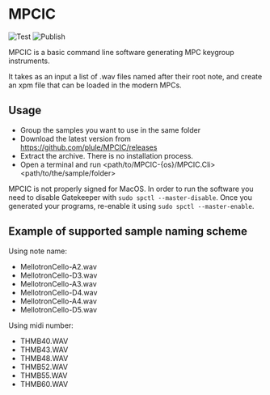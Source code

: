 # MPCIC

![Test](https://github.com/plule/MPCIC/workflows/Test/badge.svg)
![Publish](https://github.com/plule/MPCIC/workflows/Publish/badge.svg)

MPCIC is a basic command line software generating MPC keygroup instruments.

It takes as an input a list of .wav files named after their root note, and create an xpm file that can be loaded in the modern MPCs.

## Usage

 - Group the samples you want to use in the same folder
 - Download the latest version from https://github.com/plule/MPCIC/releases
 - Extract the archive. There is no installation process.
 - Open a terminal and run <path/to/MPCIC-{os}/MPCIC.Cli> <path/to/the/sample/folder>

MPCIC is not properly signed for MacOS. In order to run the software you need to disable Gatekeeper with `sudo spctl --master-disable`. Once you generated your programs, re-enable it using `sudo spctl --master-enable`.

## Example of supported sample naming scheme

Using note name:

 - MellotronCello-A2.wav
 - MellotronCello-D3.wav
 - MellotronCello-A3.wav
 - MellotronCello-D4.wav
 - MellotronCello-A4.wav
 - MellotronCello-D5.wav

Using midi number:

 - THMB40.WAV
 - THMB43.WAV
 - THMB48.WAV
 - THMB52.WAV
 - THMB55.WAV
 - THMB60.WAV
